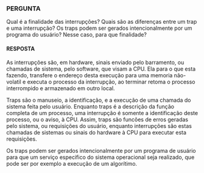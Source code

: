 ### PERGUNTA

Qual é a finalidade das interrupções? Quais são as diferenças entre um trap e uma interrupção? Os traps podem ser gerados intencionalmente por um programa do usuário? Nesse caso, para que finalidade?

#### RESPOSTA 

As interrupções são, em hardware, sinais enviado pelo barramento, ou chamadas de sistema, pelo software, que visam a CPU. Ela para o que esta fazendo, transfere o endereço desta execução para uma memoria não-volatil e executa o processo da interrupção, ao terminar retoma o processo interrompido e armazenado em outro local.

Traps são o manuseio, a identificação, e a execução de uma chamada do sistema feita pelo usuário. Enquanto traps é a descrição da função completa de um processo, uma interrupção é somente a identificação deste processo, ou o aviso, à CPU. Assim, traps são funcões de erros geradas pelo sistema, ou requisições do usuário, enquanto interrupções são estas chamadas  de sistemas ou sinais do hardware à CPU para executar esta requisições.

Os traps podem ser gerados intencionalmente por um programa de usuário para que um serviço especifico do sistema operacional seja realizado, que pode ser por exemplo a execução de um algorítimo.
